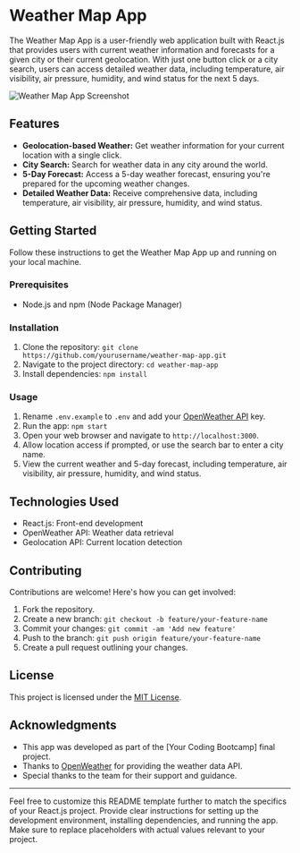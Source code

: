 # Weather Map App

The Weather Map App is a user-friendly web application built with React.js that provides users with current weather information and forecasts for a given city or their current geolocation. With just one button click or a city search, users can access detailed weather data, including temperature, air visibility, air pressure, humidity, and wind status for the next 5 days.

![Weather Map App Screenshot](screenshot.png)

## Features

- **Geolocation-based Weather:** Get weather information for your current location with a single click.
- **City Search:** Search for weather data in any city around the world.
- **5-Day Forecast:** Access a 5-day weather forecast, ensuring you're prepared for the upcoming weather changes.
- **Detailed Weather Data:** Receive comprehensive data, including temperature, air visibility, air pressure, humidity, and wind status.

## Getting Started

Follow these instructions to get the Weather Map App up and running on your local machine.

### Prerequisites

- Node.js and npm (Node Package Manager)

### Installation

1. Clone the repository: `git clone https://github.com/yourusername/weather-map-app.git`
2. Navigate to the project directory: `cd weather-map-app`
3. Install dependencies: `npm install`

### Usage

1. Rename `.env.example` to `.env` and add your [OpenWeather API](https://openweathermap.org/api) key.
2. Run the app: `npm start`
3. Open your web browser and navigate to `http://localhost:3000`.
4. Allow location access if prompted, or use the search bar to enter a city name.
5. View the current weather and 5-day forecast, including temperature, air visibility, air pressure, humidity, and wind status.

## Technologies Used

- React.js: Front-end development
- OpenWeather API: Weather data retrieval
- Geolocation API: Current location detection

## Contributing

Contributions are welcome! Here's how you can get involved:

1. Fork the repository.
2. Create a new branch: `git checkout -b feature/your-feature-name`
3. Commit your changes: `git commit -am 'Add new feature'`
4. Push to the branch: `git push origin feature/your-feature-name`
5. Create a pull request outlining your changes.

## License

This project is licensed under the [MIT License](LICENSE).

## Acknowledgments

- This app was developed as part of the [Your Coding Bootcamp] final project.
- Thanks to [OpenWeather](https://openweathermap.org/) for providing the weather data API.
- Special thanks to the team for their support and guidance.

---

Feel free to customize this README template further to match the specifics of your React.js project. Provide clear instructions for setting up the development environment, installing dependencies, and running the app. Make sure to replace placeholders with actual values relevant to your project.
